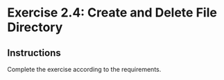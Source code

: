 # Exercise 2.4: Create and Delete File Directory

## Instructions

Complete the exercise according to the requirements.
